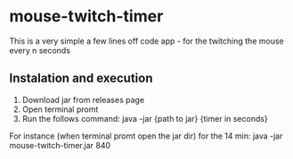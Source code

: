 # mouse-twitch-timer
This is a very simple a few lines off code app - for the twitching the mouse every n seconds

## Instalation and execution
1. Download jar from releases page
2. Open terminal promt
3. Run the follows command:
java -jar {path to jar} {timer in seconds}

For instance (when terminal promt open the jar dir) for the 14 min:
java -jar mouse-twitch-timer.jar  840
